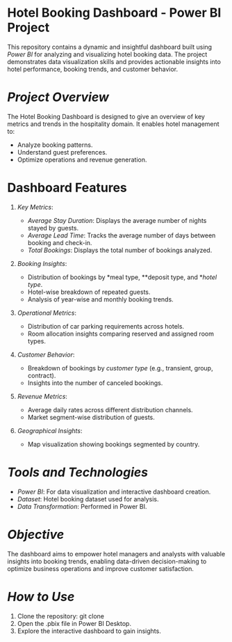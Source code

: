# Hotel Booking Dashboard - Power BI Project

This repository contains a dynamic and insightful dashboard built using *Power BI* for analyzing and visualizing hotel booking data. The project demonstrates data visualization skills and provides actionable insights into hotel performance, booking trends, and customer behavior.

# *Project Overview*
The Hotel Booking Dashboard is designed to give an overview of key metrics and trends in the hospitality domain. It enables hotel management to:
- Analyze booking patterns.
- Understand guest preferences.
- Optimize operations and revenue generation.

# Dashboard Features
1. *Key Metrics*:
   - *Average Stay Duration*: Displays the average number of nights stayed by guests.
   - *Average Lead Time*: Tracks the average number of days between booking and check-in.
   - *Total Bookings*: Displays the total number of bookings analyzed.

2. *Booking Insights*:
   - Distribution of bookings by *meal type, **deposit type, and **hotel type*.
   - Hotel-wise breakdown of repeated guests.
   - Analysis of year-wise and monthly booking trends.

3. *Operational Metrics*:
   - Distribution of car parking requirements across hotels.
   - Room allocation insights comparing reserved and assigned room types.

4. *Customer Behavior*:
   - Breakdown of bookings by *customer type* (e.g., transient, group, contract).
   - Insights into the number of canceled bookings.

5. *Revenue Metrics*:
   - Average daily rates across different distribution channels.
   - Market segment-wise distribution of guests.

6. *Geographical Insights*:
   - Map visualization showing bookings segmented by country.

# *Tools and Technologies*
- *Power BI*: For data visualization and interactive dashboard creation.
- *Dataset*: Hotel booking dataset used for analysis.
- *Data Transformation*: Performed in Power BI.

# *Objective*
The dashboard aims to empower hotel managers and analysts with valuable insights into booking trends, enabling data-driven decision-making to optimize business operations and improve customer satisfaction.

# *How to Use*
1. Clone the repository:
    git clone <repository-url> 
2. Open the .pbix file in Power BI Desktop.
3. Explore the interactive dashboard to gain insights.

